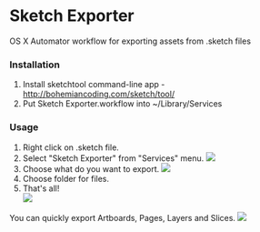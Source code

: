 # Sketch Exporter
OS X Automator workflow for exporting assets from .sketch files

### Installation
1. Install sketchtool command-line app - http://bohemiancoding.com/sketch/tool/
2. Put Sketch Exporter.workflow into ~/Library/Services

### Usage
1. Right click on .sketch file.
2. Select "Sketch Exporter" from "Services" menu.
![](https://raw.githubusercontent.com/mariuszostrowski/sketchexporter/master/howto/se01.jpg)
3. Choose what do you want to export.
![](https://raw.githubusercontent.com/mariuszostrowski/sketchexporter/master/howto/se02.jpg)
4. Choose folder for files.
5. That's all!  
![](https://raw.githubusercontent.com/mariuszostrowski/sketchexporter/master/howto/se04.jpg)

You can quickly export Artboards, Pages, Layers and Slices.
![](https://raw.githubusercontent.com/mariuszostrowski/sketchexporter/master/howto/se03.jpg)
